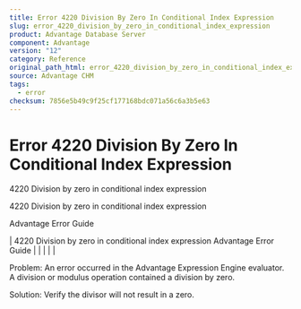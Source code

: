 ```yaml
---
title: Error 4220 Division By Zero In Conditional Index Expression
slug: error_4220_division_by_zero_in_conditional_index_expression
product: Advantage Database Server
component: Advantage
version: "12"
category: Reference
original_path_html: error_4220_division_by_zero_in_conditional_index_expression.htm
source: Advantage CHM
tags:
  - error
checksum: 7856e5b49c9f25cf177168bdc071a56c6a3b5e63
---
```


# Error 4220 Division By Zero In Conditional Index Expression

4220 Division by zero in conditional index expression

4220 Division by zero in conditional index expression

Advantage Error Guide

| 4220 Division by zero in conditional index expression  Advantage Error Guide |  |  |  |  |

Problem: An error occurred in the Advantage Expression Engine evaluator. A division or modulus operation contained a division by zero.

Solution: Verify the divisor will not result in a zero.
